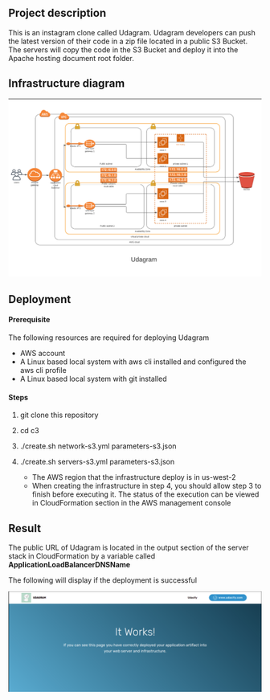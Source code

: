 ## Project description

This is an instagram clone called Udagram. Udagram developers can push the latest version of their code in a zip file located in a public S3 Bucket. The servers will copy the code in the S3 Bucket and deploy it into the Apache hosting document root folder.

## Infrastructure diagram

![](./Udagram%20infrastructure.png)

## Deployment

#### Prerequisite

The following resources are required for deploying Udagram

- AWS account
- A Linux based local system with aws cli installed and configured the aws cli profile
- A Linux based local system with git installed

#### Steps

1. git clone this repository

2. cd c3

3. ./create.sh <network stack name> network-s3.yml parameters-s3.json

4. ./create.sh <server stack name> servers-s3.yml parameters-s3.json

   - The AWS region that the infrastructure deploy is in us-west-2
   - When creating the infrastructure in step 4, you should allow step 3 to finish before  executing it. The status of the execution can be viewed in CloudFormation section in the AWS management console

   

## Result

The public URL of Udagram is located in the output section of the server stack in CloudFormation by a variable called **ApplicationLoadBalancerDNSName**

The following will display if the deployment is successful

![](./Udagram.png)



